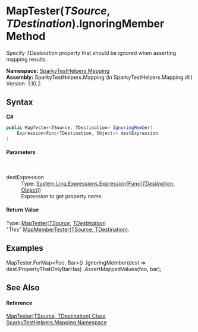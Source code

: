 # MapTester(*TSource*, *TDestination*).IgnoringMember Method 
 

Specify *TDestination* property that should be ignored when asserting mapping results.

**Namespace:**&nbsp;<a href="N_SparkyTestHelpers_Mapping.md">SparkyTestHelpers.Mapping</a><br />**Assembly:**&nbsp;SparkyTestHelpers.Mapping (in SparkyTestHelpers.Mapping.dll) Version: 1.10.2

## Syntax

**C#**<br />
``` C#
public MapTester<TSource, TDestination> IgnoringMember(
	Expression<Func<TDestination, Object>> destExpression
)
```


#### Parameters
&nbsp;<dl><dt>destExpression</dt><dd>Type: <a href="http://msdn2.microsoft.com/en-us/library/bb335710" target="_blank">System.Linq.Expressions.Expression</a>(<a href="http://msdn2.microsoft.com/en-us/library/bb549151" target="_blank">Func</a>(<a href="T_SparkyTestHelpers_Mapping_MapTester_2.md">*TDestination*</a>, <a href="http://msdn2.microsoft.com/en-us/library/e5kfa45b" target="_blank">Object</a>))<br />Expression to get property name.</dd></dl>

#### Return Value
Type: <a href="T_SparkyTestHelpers_Mapping_MapTester_2.md">MapTester</a>(<a href="T_SparkyTestHelpers_Mapping_MapTester_2.md">*TSource*</a>, <a href="T_SparkyTestHelpers_Mapping_MapTester_2.md">*TDestination*</a>)<br />"This" <a href="T_SparkyTestHelpers_Mapping_MapMemberTester_2.md">MapMemberTester(TSource, TDestination)</a>.

## Examples
MapTester.ForMap<Foo, Bar>() .IgnoringMember(dest => dest.PropertyThatOnlyBarHas) .AssertMappedValues(foo, bar);

## See Also


#### Reference
<a href="T_SparkyTestHelpers_Mapping_MapTester_2.md">MapTester(TSource, TDestination) Class</a><br /><a href="N_SparkyTestHelpers_Mapping.md">SparkyTestHelpers.Mapping Namespace</a><br />